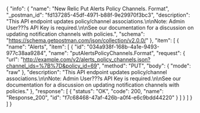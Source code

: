 {
  "info": {
    "name": "New Relic Put Alerts Policy Channels. Format",
    "_postman_id": "fd137285-45df-4971-b88f-9e29970f3bc3",
    "description": "This API endpoint updates policy/channel associations.\n\nNote: Admin User???s API Key is required.\n\nSee our documentation for a discussion on updating notification channels with policies.",
    "schema": "https://schema.getpostman.com/json/collection/v2.0.0/"
  },
  "item": [
    {
      "name": "Alerts",
      "item": [
        {
          "id": "034a938f-168b-4a1e-9493-977c38aa9284",
          "name": "putAlertsPolicyChannels.Format",
          "request": {
            "url": "http://example.com/v2/alerts_policy_channels.json?channel_ids=%7B%7D&policy_id=69",
            "method": "PUT",
            "body": {
              "mode": "raw"
            },
            "description": "This API endpoint updates policy/channel associations.\n\nNote: Admin User???s API Key is required.\n\nSee our documentation for a discussion on updating notification channels with policies."
          },
          "response": [
            {
              "status": "OK",
              "code": 200,
              "name": "Response_200",
              "id": "f7c68468-47af-426b-a0f4-e6c9bdd44220"
            }
          ]
        }
      ]
    }
  ]
}